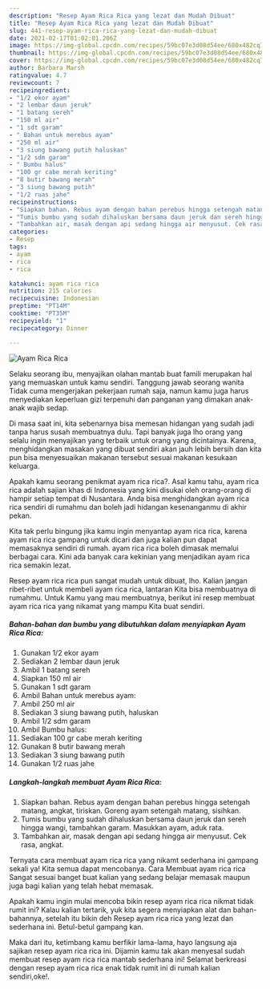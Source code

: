 ```yaml
---
description: "Resep Ayam Rica Rica yang lezat dan Mudah Dibuat"
title: "Resep Ayam Rica Rica yang lezat dan Mudah Dibuat"
slug: 441-resep-ayam-rica-rica-yang-lezat-dan-mudah-dibuat
date: 2021-02-17T01:02:01.206Z
image: https://img-global.cpcdn.com/recipes/59bc07e3d08d54ee/680x482cq70/ayam-rica-rica-foto-resep-utama.jpg
thumbnail: https://img-global.cpcdn.com/recipes/59bc07e3d08d54ee/680x482cq70/ayam-rica-rica-foto-resep-utama.jpg
cover: https://img-global.cpcdn.com/recipes/59bc07e3d08d54ee/680x482cq70/ayam-rica-rica-foto-resep-utama.jpg
author: Barbara Marsh
ratingvalue: 4.7
reviewcount: 7
recipeingredient:
- "1/2 ekor ayam"
- "2 lembar daun jeruk"
- "1 batang sereh"
- "150 ml air"
- "1 sdt garam"
- " Bahan untuk merebus ayam"
- "250 ml air"
- "3 siung bawang putih haluskan"
- "1/2 sdm garam"
- " Bumbu halus"
- "100 gr cabe merah keriting"
- "8 butir bawang merah"
- "3 siung bawang putih"
- "1/2 ruas jahe"
recipeinstructions:
- "Siapkan bahan. Rebus ayam dengan bahan perebus hingga setengah matang, angkat, tiriskan. Goreng ayam setengah matang, sisihkan."
- "Tumis bumbu yang sudah dihaluskan bersama daun jeruk dan sereh hingga wangi, tambahkan garam. Masukkan ayam, aduk rata."
- "Tambahkan air, masak dengan api sedang hingga air menyusut. Cek rasa, angkat."
categories:
- Resep
tags:
- ayam
- rica
- rica

katakunci: ayam rica rica 
nutrition: 215 calories
recipecuisine: Indonesian
preptime: "PT14M"
cooktime: "PT35M"
recipeyield: "1"
recipecategory: Dinner

---
```



![Ayam Rica Rica](https://img-global.cpcdn.com/recipes/59bc07e3d08d54ee/680x482cq70/ayam-rica-rica-foto-resep-utama.jpg)

Selaku seorang ibu, menyajikan olahan mantab buat famili merupakan hal yang memuaskan untuk kamu sendiri. Tanggung jawab seorang  wanita Tidak cuma mengerjakan pekerjaan rumah saja, namun kamu juga harus menyediakan keperluan gizi terpenuhi dan panganan yang dimakan anak-anak wajib sedap.

Di masa  saat ini, kita sebenarnya bisa memesan hidangan yang sudah jadi tanpa harus susah membuatnya dulu. Tapi banyak juga lho orang yang selalu ingin menyajikan yang terbaik untuk orang yang dicintainya. Karena, menghidangkan masakan yang dibuat sendiri akan jauh lebih bersih dan kita pun bisa menyesuaikan makanan tersebut sesuai makanan kesukaan keluarga. 



Apakah kamu seorang penikmat ayam rica rica?. Asal kamu tahu, ayam rica rica adalah sajian khas di Indonesia yang kini disukai oleh orang-orang di hampir setiap tempat di Nusantara. Anda bisa menghidangkan ayam rica rica sendiri di rumahmu dan boleh jadi hidangan kesenanganmu di akhir pekan.

Kita tak perlu bingung jika kamu ingin menyantap ayam rica rica, karena ayam rica rica gampang untuk dicari dan juga kalian pun dapat memasaknya sendiri di rumah. ayam rica rica boleh dimasak memalui berbagai cara. Kini ada banyak cara kekinian yang menjadikan ayam rica rica semakin lezat.

Resep ayam rica rica pun sangat mudah untuk dibuat, lho. Kalian jangan ribet-ribet untuk membeli ayam rica rica, lantaran Kita bisa membuatnya di rumahmu. Untuk Kamu yang mau membuatnya, berikut ini resep membuat ayam rica rica yang nikamat yang mampu Kita buat sendiri.

<!--inarticleads1-->

##### Bahan-bahan dan bumbu yang dibutuhkan dalam menyiapkan Ayam Rica Rica:

1. Gunakan 1/2 ekor ayam
1. Sediakan 2 lembar daun jeruk
1. Ambil 1 batang sereh
1. Siapkan 150 ml air
1. Gunakan 1 sdt garam
1. Ambil  Bahan untuk merebus ayam:
1. Ambil 250 ml air
1. Sediakan 3 siung bawang putih, haluskan
1. Ambil 1/2 sdm garam
1. Ambil  Bumbu halus:
1. Sediakan 100 gr cabe merah keriting
1. Gunakan 8 butir bawang merah
1. Sediakan 3 siung bawang putih
1. Gunakan 1/2 ruas jahe




<!--inarticleads2-->

##### Langkah-langkah membuat Ayam Rica Rica:

1. Siapkan bahan. Rebus ayam dengan bahan perebus hingga setengah matang, angkat, tiriskan. Goreng ayam setengah matang, sisihkan.
1. Tumis bumbu yang sudah dihaluskan bersama daun jeruk dan sereh hingga wangi, tambahkan garam. Masukkan ayam, aduk rata.
1. Tambahkan air, masak dengan api sedang hingga air menyusut. Cek rasa, angkat.




Ternyata cara membuat ayam rica rica yang nikamt sederhana ini gampang sekali ya! Kita semua dapat mencobanya. Cara Membuat ayam rica rica Sangat sesuai banget buat kalian yang sedang belajar memasak maupun juga bagi kalian yang telah hebat memasak.

Apakah kamu ingin mulai mencoba bikin resep ayam rica rica nikmat tidak rumit ini? Kalau kalian tertarik, yuk kita segera menyiapkan alat dan bahan-bahannya, setelah itu bikin deh Resep ayam rica rica yang lezat dan sederhana ini. Betul-betul gampang kan. 

Maka dari itu, ketimbang kamu berfikir lama-lama, hayo langsung aja sajikan resep ayam rica rica ini. Dijamin kamu tak akan menyesal sudah membuat resep ayam rica rica mantab sederhana ini! Selamat berkreasi dengan resep ayam rica rica enak tidak rumit ini di rumah kalian sendiri,oke!.

